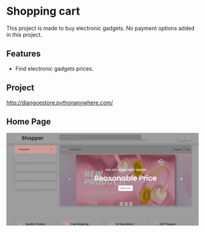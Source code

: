 
# Shopping cart

This project is made to buy electronic gadgets. No payment options added in this project.




## Features

- Find electronic gadgets prices.


## Project

http://djangoestore.pythonanywhere.com/



## Home Page 


![App Screenshot](https://github.com/muhammediyas786/Shopping-cart/blob/master/static/img/Screenshot_20221226_101748.png)



